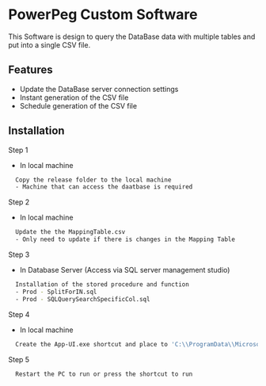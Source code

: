 
# PowerPeg Custom Software
This Software is design to query the DataBase data with multiple tables and put into a single CSV file.




## Features

- Update the DataBase server connection settings
- Instant generation of the CSV file
- Schedule generation of the CSV file




## Installation

Step 1
- In local machine
```bash
  Copy the release folder to the local machine
  - Machine that can access the daatbase is required
```

Step 2
- In local machine
```bash
  Update the the MappingTable.csv
  - Only need to update if there is changes in the Mapping Table
```

Step 3
- In Database Server (Access via SQL server management studio)
```bash
  Installation of the stored procedure and function
  - Prod - SplitForIN.sql
  - Prod - SQLQuerySearchSpecificCol.sql
```

Step 4
- In local machine
```bash
  Create the App-UI.exe shortcut and place to 'C:\\ProgramData\\Microsoft\\Windows\\Start Menu\\Programs\\Startup'
```

Step 5
```bash
  Restart the PC to run or press the shortcut to run
```    
